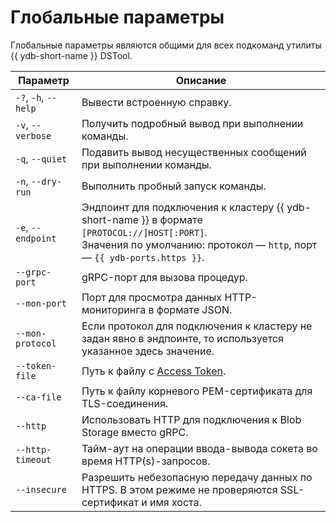 # Глобальные параметры

Глобальные параметры являются общими для всех подкоманд утилиты {{ ydb-short-name }} DSTool.

Параметр | Описание
---|---
`-?`, `-h`, `--help` | Вывести встроенную справку.
`-v`, `--verbose` | Получить подробный вывод при выполнении команды.
`-q`, `--quiet` | Подавить вывод несущественных сообщений при выполнении команды.
`-n`, `--dry-run` | Выполнить пробный запуск команды.
`-e`, `--endpoint` | Эндпоинт для подключения к кластеру {{ ydb-short-name }} в формате `[PROTOCOL://]HOST[:PORT]`.<br/>Значения по умолчанию: протокол — `http`, порт — `{{ ydb-ports.https }}`.
`--grpc-port` | gRPC-порт для вызова процедур.
`--mon-port` | Порт для просмотра данных HTTP-мониторинга в формате JSON.
`--mon-protocol` | Если протокол для подключения к кластеру не задан явно в эндпоинте, то используется указанное здесь значение.
`--token-file` | Путь к файлу с [Access Token](../../concepts/auth.md#iam).
`--ca-file` | Путь к файлу корневого PEM-сертификата для TLS-соединения.
`--http` | Использовать HTTP для подключения к Blob Storage вместо gRPC.
`--http-timeout` | Тайм-аут на операции ввода-вывода сокета во время HTTP(s)-запросов.
`--insecure` | Разрешить небезопасную передачу данных по HTTPS. В этом режиме не проверяются SSL-сертификат и имя хоста.
